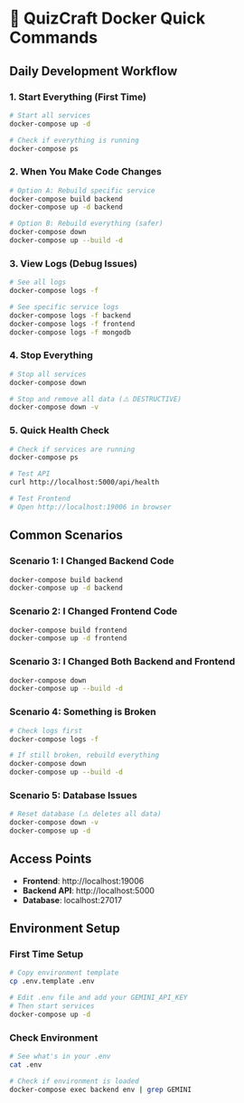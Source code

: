 # 🐳 QuizCraft Docker Quick Commands

## Daily Development Workflow

### 1. Start Everything (First Time)

```bash
# Start all services
docker-compose up -d

# Check if everything is running
docker-compose ps
```

### 2. When You Make Code Changes

```bash
# Option A: Rebuild specific service
docker-compose build backend
docker-compose up -d backend

# Option B: Rebuild everything (safer)
docker-compose down
docker-compose up --build -d
```

### 3. View Logs (Debug Issues)

```bash
# See all logs
docker-compose logs -f

# See specific service logs
docker-compose logs -f backend
docker-compose logs -f frontend
docker-compose logs -f mongodb
```

### 4. Stop Everything

```bash
# Stop all services
docker-compose down

# Stop and remove all data (⚠️ DESTRUCTIVE)
docker-compose down -v
```

### 5. Quick Health Check

```bash
# Check if services are running
docker-compose ps

# Test API
curl http://localhost:5000/api/health

# Test Frontend
# Open http://localhost:19006 in browser
```

## Common Scenarios

### Scenario 1: I Changed Backend Code

```bash
docker-compose build backend
docker-compose up -d backend
```

### Scenario 2: I Changed Frontend Code

```bash
docker-compose build frontend
docker-compose up -d frontend
```

### Scenario 3: I Changed Both Backend and Frontend

```bash
docker-compose down
docker-compose up --build -d
```

### Scenario 4: Something is Broken

```bash
# Check logs first
docker-compose logs -f

# If still broken, rebuild everything
docker-compose down
docker-compose up --build -d
```

### Scenario 5: Database Issues

```bash
# Reset database (⚠️ deletes all data)
docker-compose down -v
docker-compose up -d
```

## Access Points

- **Frontend**: http://localhost:19006
- **Backend API**: http://localhost:5000
- **Database**: localhost:27017

## Environment Setup

### First Time Setup

```bash
# Copy environment template
cp .env.template .env

# Edit .env file and add your GEMINI_API_KEY
# Then start services
docker-compose up -d
```

### Check Environment

```bash
# See what's in your .env
cat .env

# Check if environment is loaded
docker-compose exec backend env | grep GEMINI
```

